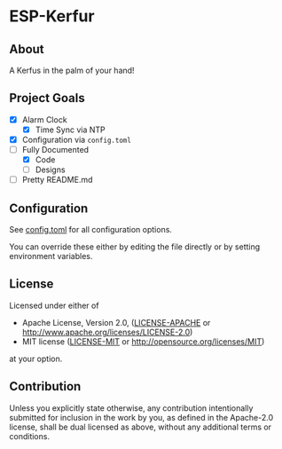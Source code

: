 # ESP-Kerfur

## About

A Kerfus in the palm of your hand!

## Project Goals

- [x] Alarm Clock
  - [x] Time Sync via NTP
- [x] Configuration via `config.toml`
- [ ] Fully Documented
  - [x] Code
  - [ ] Designs
- [ ] Pretty README.md

## Configuration

See [config.toml](.cargo/config.toml) for all configuration options.

You can override these either by editing the file directly or by setting environment variables.

## License

Licensed under either of

- Apache License, Version 2.0, ([LICENSE-APACHE](LICENSE-APACHE) or <http://www.apache.org/licenses/LICENSE-2.0>)
- MIT license ([LICENSE-MIT](LICENSE-MIT) or <http://opensource.org/licenses/MIT>)

at your option.

## Contribution

Unless you explicitly state otherwise, any contribution intentionally
submitted for inclusion in the work by you, as defined in the Apache-2.0
license, shall be dual licensed as above, without any additional terms or
conditions.
